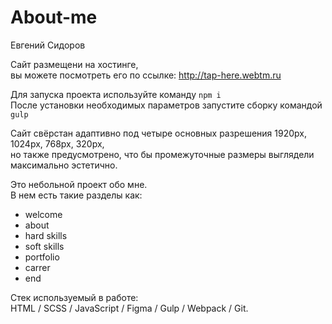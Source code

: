 # About-me
Евгений Сидоров

Сайт размещени на хостинге,<br>
вы можете посмотреть его по ссылке: http://tap-here.webtm.ru<br>

Для запуска проекта используйте команду `npm i`<br>
После установки необходимых параметров запустите сборку командой `gulp`<br>

Сайт свёрстан адаптивно под четыре основных разрешения 1920px, 1024px, 768px, 320px,<br>
но также предусмотрено, что бы промежуточные размеры выглядели максимально эстетично.<br>

Это небольной проект обо мне.<br>
В нем есть такие разделы как:<br>
- welcome<br>
- about<br>
- hard skills<br>
- soft skills<br>
- portfolio<br>
- carrer<br>
- end<br>

Стек используемый в работе:<br>
HTML / SCSS / JavaScript / Figma / Gulp / Webpack / Git.<br>
